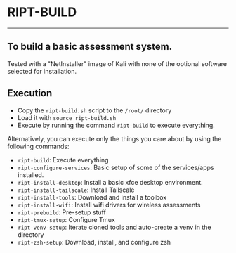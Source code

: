 # RIPT-BUILD
---
## To build a basic assessment system. 
Tested with a "NetInstaller" image of Kali with none of the optional software selected for installation. 

## Execution
- Copy the `ript-build.sh` script to the `/root/` directory
- Load it with `source ript-build.sh`
- Execute by running the command `ript-build` to execute everything. 

Alternatively, you can execute only the things you care about by using the following commands:
- `ript-build`: Execute everything
- `ript-configure-services`: Basic setup of some of the services/apps installed.
- `ript-install-desktop`: Install a basic xfce desktop environment.
- `ript-install-tailscale`: Install Tailscale
- `ript-install-tools`: Download and install a toolbox
- `ript-install-wifi`: Install wifi drivers for wireless assessments
- `ript-prebuild`: Pre-setup stuff
- `ript-tmux-setup`: Configure Tmux 
- `ript-venv-setup`: Iterate cloned tools and auto-create a venv in the directory
- `ript-zsh-setup`: Download, install, and configure zsh